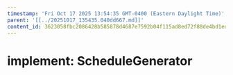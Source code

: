 ```yaml
---
timestamp: 'Fri Oct 17 2025 13:54:35 GMT-0400 (Eastern Daylight Time)'
parent: '[[../20251017_135435.040dd667.md]]'
content_id: 3623058fbc2086428b585878d4687e7592b04f115ad8ed72f88de4bd1ed4ca8b
---
```


# implement: ScheduleGenerator
